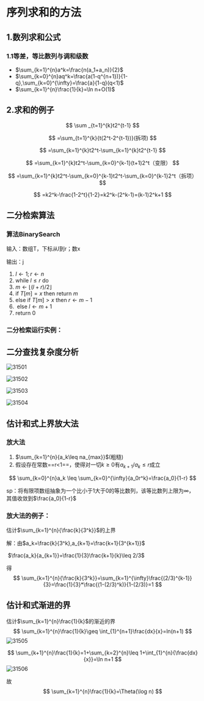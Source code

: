 # 序列求和的方法

## 1.数列求和公式

### 1.1等差，等比数列与调和级数

- $\sum_{k=1}^{n}a^k=\frac{n(a_1+a_n)}{2}$
- $\sum_{k=0}^{n}aq^k=\frac{a(1-q^{n+1})}{1-q},\sum_{k=0}^{\infty}=\frac{a}{1-q}(q<1)$
- $\sum_{k=1}^{n}\frac{1}{k}=\ln n+O(1)$

## 2.求和的例子

$$
\sum _{t=1}^{k}t2^{t-1}
$$

$$
=\sum_{t=1}^{k}{t(2^t-2^{t-1})}(拆项)
$$

$$
=\sum_{k=1}^{k}t2^t-\sum_{k=1}^{k}t2^{t-1}
$$

$$
=\sum_{k=1}^{k}t2^t-\sum_{k=0}^{k-1}(t+1)2^t（变限）
$$

$$
=\sum_{k=1}^{k}t2^t-\sum_{k=0}^{k-1}t2^t-\sum_{k=0}^{k-1}2^t（拆项）
$$

$$
=k2^k-\frac{1-2^t}{1-2}=k2^k-(2^k-1)=(k-1)2^k+1
$$

## 二分检索算法

### 算法BinarySearch

输入：数组T，下标从l到r；数x

输出：j

1. $l\leftarrow 1;r \leftarrow n$
2. while $l\leq r$ do​
3.   $m\leftarrow \lfloor (l+r)/2\rfloor$
4.   if   $T[m]=x$   then  return  $m$
5.   else if  $T[m] > x$ then $r\leftarrow m-1$
6. ​    else $l\leftarrow m+1$
7. return 0   

### 二分检索运行实例：

## 二分查找复杂度分析

![31501](../../assets/2.序列求和的方法/31501-1647329125307.png)

![31502](../../assets/2.序列求和的方法/31502-1647329173964.png)

![31503](../../assets/2.序列求和的方法/31503-1647329209360.png)



![31504](../../assets/2.序列求和的方法/31504.png)





## 估计和式上界放大法

### 放大法

1. $\sum_{k=1}^{n}{a_k\leq na_{max}}$(粗糙)
2. 假设存在常数==r<1==，使得对一切$k\geq 0$有$a_{k+1}/a_k\leq r$成立

$$
\sum_{k=0}^{n}a_k \leq \sum_{k=0}^{\infty}{a_0r^k}=\frac{a_0}{1-r}
$$

sp：将有限项数组抽象为一个比小于1大于0的等比数列，该等比数列上限为$\infty$，其值收敛到$\frac{a_0}{1-r}$

### 放大法的例子：

估计$\sum_{k=1}^{n}{\frac{k}{3^k}}$的上界

解：由$a_k=\frac{k}{3^k},a_{k+1}=\frac{k+1}{3^{k+1}}$

​	$\frac{a_k}{a_{k+1}}=\frac{1}{3}\frac{k+1}{k}\leq 2/3$

得
$$
\sum_{k=1}^{n}{\frac{k}{3^k}}=\sum_{k=1}^{\infty}\frac{(2/3)^{k-1}}{3}=\frac{1}{3}*\frac{(1-(2/3)^k)}{1-(2/3)}=1
$$

## 估计和式渐进的界

估计$\sum_{k=1}^{n}\frac{1}{k}$的渐近的界
$$
\sum_{k=1}^{n}\frac{1}{k}\geq \int_{1}^{n+1}\frac{dx}{x}=ln(n+1)
$$
![31505](../../assets/2.序列求和的方法/31505.png)


$$
\sum_{k+1}^{n}\frac{1}{k}=1+\sum_{k=2}^{n}\leq 1+\int_{1}^{n}{\frac{dx}{x}}=\ln n+1
$$
![31506](../../assets/2.序列求和的方法/31506.png)

故
$$
\sum_{k=1}^{n}\frac{1}{k}=\Theta(\log n)
$$
